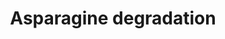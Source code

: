 ---
annotations:
- id: PW:0001083
  parent: classic metabolic pathway
  type: Pathway Ontology
  value: asparagine metabolic pathway
authors:
- J.Heckman
- MaintBot
- Mkutmon
- Christine Chichester
- Khanspers
citedin: ''
communities: []
description: 'ter Schure, E.G. et al suggest that in yeast, degradation of nitrogen
  sources yields either ammonia or glutamate.  SOURCE: SGD pathways, http://pathway.yeastgenome.org/server.html'
last-edited: 2024-09-20
ndex: null
organisms:
- Saccharomyces cerevisiae
redirect_from:
- /index.php/Pathway:WP432
- /instance/WP432
- /instance/WP432_r135491
revision: r135491
schema-jsonld:
- '@context': https://schema.org/
  '@id': https://wikipathways.github.io/pathways/WP432.html
  '@type': Dataset
  creator:
    '@type': Organization
    name: WikiPathways
  description: 'ter Schure, E.G. et al suggest that in yeast, degradation of nitrogen
    sources yields either ammonia or glutamate.  SOURCE: SGD pathways, http://pathway.yeastgenome.org/server.html'
  keywords:
  - 2-oxoglutarate
  - AAT1
  - AAT2
  - ASP1
  - ASP3-1
  - ASP3-2
  - ASP3-3
  - ASP3-4
  - H2O
  - L-asparagine
  - L-aspartate
  - L-glutamate
  - NH3
  - oxaloacetic acid
  license: CC0
  name: Asparagine degradation
seo: CreativeWork
title: Asparagine degradation
wpid: WP432
---